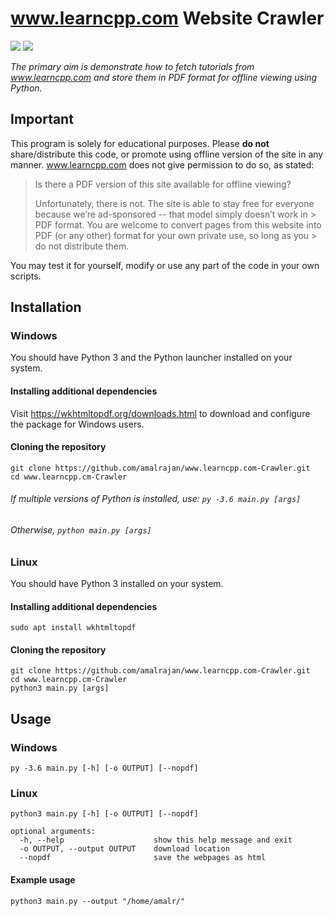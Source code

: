 # www.learncpp.com Website Crawler

![](https://img.shields.io/badge/windows%20build-failing-red.svg) ![](https://img.shields.io/badge/linux%20build-passing-brightgreen.svg)


_The primary aim is demonstrate how to fetch tutorials from www.learncpp.com and store them in PDF format for offline viewing using Python._

## Important

This program is solely for educational purposes. Please **do not** share/distribute this code, or promote using offline version of the site in any manner. www.learncpp.com does not give permission to do so, as stated:

> Is there a PDF version of this site available for offline viewing?
>
> Unfortunately, there is not. The site is able to stay free for everyone because we’re ad-sponsored -- that model simply doesn’t work in > PDF format. You are welcome to convert pages from this website into PDF (or any other) format for your own private use, so long as you > do not distribute them.

You may test it for yourself, modify or use any part of the code in your own scripts.

## Installation 

### Windows

You should have Python 3 and the Python launcher installed on your system. 

#### Installing additional dependencies

Visit https://wkhtmltopdf.org/downloads.html to download and configure the package for Windows users.

#### Cloning the repository
```
git clone https://github.com/amalrajan/www.learncpp.com-Crawler.git
cd www.learncpp.cm-Crawler
```
###### If multiple versions of Python is installed, use: `py -3.6 main.py [args]`
###### Otherwise, `python main.py [args]`

### Linux

You should have Python 3 installed on your system.

#### Installing additional dependencies

```
sudo apt install wkhtmltopdf
```

#### Cloning the repository

```
git clone https://github.com/amalrajan/www.learncpp.com-Crawler.git
cd www.learncpp.cm-Crawler
python3 main.py [args]
```

## Usage

### Windows

```
py -3.6 main.py [-h] [-o OUTPUT] [--nopdf]
```

### Linux

```
python3 main.py [-h] [-o OUTPUT] [--nopdf]
```

```
optional arguments:
  -h, --help                    show this help message and exit
  -o OUTPUT, --output OUTPUT    download location
  --nopdf                       save the webpages as html
 ```
 
 #### Example usage
 
 ```
python3 main.py --output "/home/amalr/"
```
